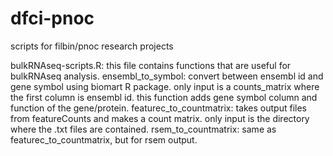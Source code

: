 # dfci-pnoc
scripts for filbin/pnoc research projects

bulkRNAseq-scripts.R: this file contains functions that are useful for bulkRNAseq analysis.
ensembl_to_symbol: convert between ensembl id and gene symbol using biomart R package. only input is a counts_matrix where the first column is ensembl id. this function adds gene symbol column and function of the gene/protein.
featurec_to_countmatrix: takes output files from featureCounts and makes a count matrix. only input is the directory where the .txt files are contained.
rsem_to_countmatrix: same as featurec_to_countmatrix, but for rsem output.